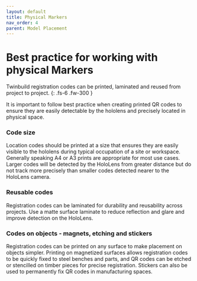 ```yaml
---
layout: default
title: Physical Markers
nav_order: 4
parent: Model Placement
---
```


# Best practice for working with physical Markers

Twinbuild registration codes can be printed, laminated and reused from project to project.
{: .fs-6 .fw-300 }

It is important to follow best practice when creating printed QR codes to ensure they are easily detectable by the hololens and precisely located in physical space.

### Code size

Location codes should be printed at a size that ensures they are easily visible to the hololens during typical occupation of a site or workspace. Generally speaking A4 or A3 prints are appropriate for most use cases. Larger codes will be detected by the HoloLens from greater distance but do not track more precisely than smaller codes detected nearer to the HoloLens camera.

### Reusable codes

Registration codes can be laminated for durability and reusability across projects. Use a matte surface laminate to reduce reflection and glare and improve detection on the HoloLens.

### Codes on objects - magnets, etching and stickers

Registration codes can be printed on any surface to make placement on objects simpler. Printing on magnetized surfaces allows registration codes to be quickly fixed to steel benches and parts, and QR codes can be etched or stencilled on timber pieces for precise registration. Stickers can also be used to permanently fix QR codes in manufacturing spaces.
